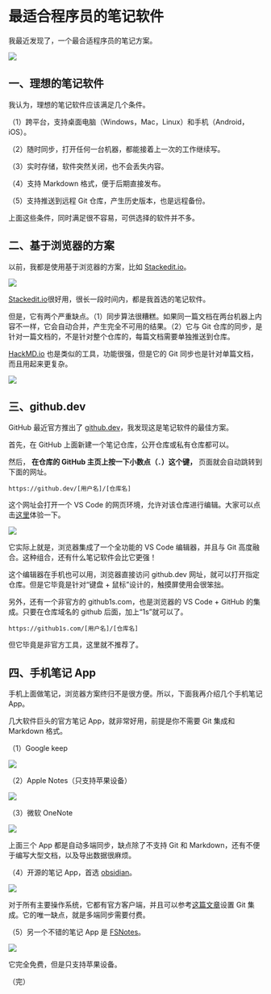 # 最适合程序员的笔记软件

我最近发现了，一个最合适程序员的笔记方案。

![](https://cdn.beekka.com/blogimg/asset/202108/bg2021082506.jpg)

## 一、理想的笔记软件

我认为，理想的笔记软件应该满足几个条件。

（1）跨平台，支持桌面电脑（Windows，Mac，Linux）和手机（Android，iOS）。

（2）随时同步，打开任何一台机器，都能接着上一次的工作继续写。

（3）实时存储，软件突然关闭，也不会丢失内容。

（4）支持 Markdown 格式，便于后期直接发布。

（5）支持推送到远程 Git 仓库，产生历史版本，也是远程备份。

上面这些条件，同时满足很不容易，可供选择的软件并不多。

## 二、基于浏览器的方案

以前，我都是使用基于浏览器的方案，比如 [Stackedit.io](https://stackedit.io/)。

![](https://cdn.beekka.com/blogimg/asset/202108/bg2021082507.jpg)

[Stackedit.io](https://stackedit.io/)很好用，很长一段时间内，都是我首选的笔记软件。

但是，它有两个严重缺点。（1）同步算法很糟糕。如果同一篇文档在两台机器上内容不一样，它会自动合并，产生完全不可用的结果。（2）它与 Git 仓库的同步，是针对一篇文档的，不是针对整个仓库的，每篇文档需要单独推送到仓库。

[HackMD.io](https://hackmd.io/) 也是类似的工具，功能很强，但是它的 Git 同步也是针对单篇文档，而且用起来更复杂。

![](https://cdn.beekka.com/blogimg/asset/202108/bg2021082508.jpg)

## 三、github.dev

GitHub 最近官方推出了 [github.dev](https://github.dev/)，我发现这是笔记软件的最佳方案。

首先，在 GitHub 上面新建一个笔记仓库，公开仓库或私有仓库都可以。

然后， **在仓库的 GitHub 主页上按一下小数点（`.`）这个键，** 页面就会自动跳转到下面的网址。

```
https://github.dev/[用户名]/[仓库名]
```

这个网址会打开一个 VS Code 的网页环境，允许对该仓库进行编辑。大家可以点击[这里](https://github.dev/github/dev)体验一下。

![](https://cdn.beekka.com/blogimg/asset/202108/bg2021082509.jpg)

它实际上就是，浏览器集成了一个全功能的 VS Code 编辑器，并且与 Git 高度融合。这种组合，还有什么笔记软件会比它更强！

这个编辑器在手机也可以用，浏览器直接访问 github.dev 网址，就可以打开指定仓库。但是它毕竟是针对“键盘 + 鼠标”设计的，触摸屏使用会很笨拙。

另外，还有一个非官方的 github1s.com，也是浏览器的 VS Code + GitHub 的集成。只要在仓库域名的 github 后面，加上“1s”就可以了。

```
https://github1s.com/[用户名]/[仓库名]
```

但它毕竟是非官方工具，这里就不推荐了。

## 四、手机笔记 App

手机上面做笔记，浏览器方案终归不是很方便。所以，下面我再介绍几个手机笔记 App。

几大软件巨头的官方笔记 App，就非常好用，前提是你不需要 Git 集成和 Markdown 格式。

（1）Google keep

![](https://cdn.beekka.com/blogimg/asset/202108/bg2021082510.jpg)

（2）Apple Notes（只支持苹果设备）

![](https://cdn.beekka.com/blogimg/asset/202108/bg2021082511.jpg)

（3）微软 OneNote

![](https://cdn.beekka.com/blogimg/asset/202108/bg2021082512.jpg)

上面三个 App 都是自动多端同步，缺点除了不支持 Git 和 Markdown，还有不便于编写大型文档，以及导出数据很麻烦。

（4）开源的笔记 App，首选 [obsidian](https://obsidian.md/)。

![](https://cdn.beekka.com/blogimg/asset/202108/bg2021082513.jpg)

对于所有主要操作系统，它都有官方客户端，并且可以参考[这篇文章](https://forum.obsidian.md/t/mobile-setting-up-ios-git-based-syncing-with-mobile-app-using-working-copy/16499)设置 Git 集成。它的唯一缺点，就是多端同步需要付费。

（5）另一个不错的笔记 App 是 [FSNotes](https://fsnot.es/)。

![](https://cdn.beekka.com/blogimg/asset/202108/bg2021082515.jpg)

它完全免费，但是只支持苹果设备。

（完）